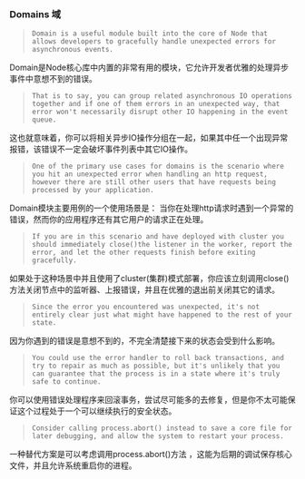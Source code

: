 ### Domains  域

>`Domain is a useful module built into the core of Node that allows developers to gracefully handle unexpected errors for asynchronous events.`  

Domain是Node核心库中内置的非常有用的模块，它允许开发者优雅的处理异步事件中意想不到的错误。  
>`That is to say, you can group related asynchronous IO operations together and if one of them errors in an unexpected way, that error won't necessarily disrupt other IO happening in the event queue.`    

这也就意味着，你可以将相关异步IO操作分组在一起，如果其中任一个出现异常报错，该错误不一定会破坏事件列表中其它IO操作。  


>`One of the primary use cases for domains is the scenario where you hit an unexpected error when handling an http request, however there are still other users that have requests being processed by your application.`    

Domain模块主要用例的一个使用场景是： 当你在处理http请求时遇到一个异常的错误，然而你的应用程序还有其它用户的请求正在处理。    
>`If you are in this scenario and have deployed with cluster you should immediately close()the listener in the worker, report the error, and let the other requests finish before exiting gracefully.`    

如果处于这种场景中并且使用了cluster(集群)模式部署，你应该立刻调用close()方法关闭节点中的监听器、上报错误，并且在优雅的退出前关闭其它的请求。  


>`Since the error you encountered was unexpected, it's not entirely clear just what might have happened to the rest of your state.`  

因为你遇到的错误是意想不到的，不完全清楚接下来的状态会受到什么影响。  
>`You could use the error handler to roll back transactions, and try to repair as much as possible, but it's unlikely that you can guarantee that the process is in a state where it's truly safe to continue.`  

你可以使用错误处理程序来回滚事务，尝试尽可能多的去修复，但是你不太可能保证这个过程处于一个可以继续执行的安全状态。  
>`Consider calling process.abort() instead to save a core file for later debugging, and allow the system to restart your process.`  

一种替代方案是可以考虑调用process.abort()方法 ，这能为后期的调试保存核心文件，并且允许系统重启你的进程。  
